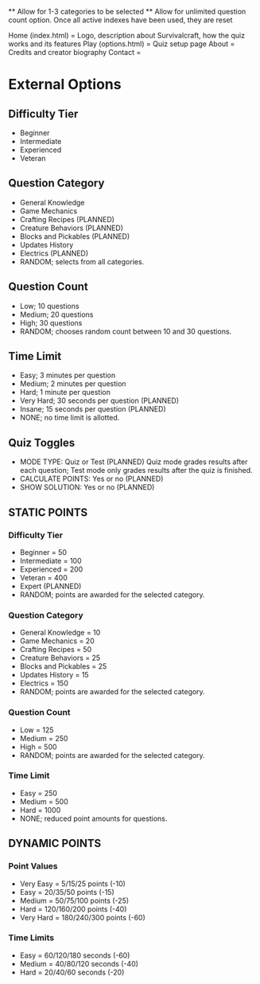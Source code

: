 ** Allow for 1-3 categories to be selected
** Allow for unlimited question count option. Once all active indexes have been used, they are reset

Home (index.html) = Logo, description about Survivalcraft, how the quiz works and its features
Play (options.html) = Quiz setup page
About = Credits and creator biography
Contact = 

# External Options
## Difficulty Tier
- Beginner
- Intermediate
- Experienced
- Veteran
## Question Category
- General Knowledge
- Game Mechanics
- Crafting Recipes (PLANNED)
- Creature Behaviors (PLANNED)
- Blocks and Pickables (PLANNED)
- Updates History
- Electrics (PLANNED)
- RANDOM; selects from all categories.
## Question Count
- Low; 10 questions
- Medium; 20 questions
- High; 30 questions
- RANDOM; chooses random count between 10 and 30 questions.
## Time Limit
- Easy; 3 minutes per question
- Medium; 2 minutes per question
- Hard; 1 minute per question
- Very Hard; 30 seconds per question (PLANNED)
- Insane; 15 seconds per question (PLANNED)
- NONE; no time limit is allotted.
## Quiz Toggles
- MODE TYPE: Quiz or Test (PLANNED)
  Quiz mode grades results after each question; Test mode only grades results after the quiz is finished.
- CALCULATE POINTS: Yes or no (PLANNED)
- SHOW SOLUTION: Yes or no (PLANNED)

## STATIC POINTS
### Difficulty Tier
- Beginner = 50
- Intermediate = 100
- Experienced = 200
- Veteran = 400
- Expert (PLANNED)
- RANDOM; points are awarded for the selected category.
### Question Category
- General Knowledge = 10
- Game Mechanics = 20
- Crafting Recipes = 50
- Creature Behaviors = 25
- Blocks and Pickables = 25
- Updates History = 15
- Electrics = 150
- RANDOM; points are awarded for the selected category.
### Question Count
- Low = 125
- Medium = 250
- High = 500
- RANDOM; points are awarded for the selected category.
### Time Limit
- Easy = 250
- Medium = 500
- Hard = 1000
- NONE; reduced point amounts for questions.

## DYNAMIC POINTS
### Point Values
- Very Easy = 5/15/25 points (-10)
- Easy = 20/35/50 points (-15)
- Medium = 50/75/100 points (-25)
- Hard = 120/160/200 points (-40)
- Very Hard = 180/240/300 points (-60)
### Time Limits
- Easy = 60/120/180 seconds (-60)
- Medium = 40/80/120 seconds (-40)
- Hard = 20/40/60 seconds (-20)